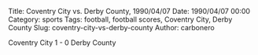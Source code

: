 Title: Coventry City vs. Derby County, 1990/04/07
Date: 1990/04/07 00:00
Category: sports
Tags: football, football scores, Coventry City, Derby County
Slug: coventry-city-vs-derby-county
Author: carbonero


Coventry City 1 - 0 Derby County
